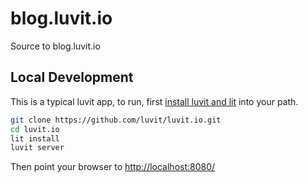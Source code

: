 # blog.luvit.io

Source to blog.luvit.io

## Local Development

This is a typical luvit app, to run, first [install luvit and lit](https://github.com/luvit/luvit/blob/master/README.markdown#getting-luvit) into your path.

```sh
git clone https://github.com/luvit/luvit.io.git
cd luvit.io
lit install
luvit server
```

Then point your browser to <http://localhost:8080/>
